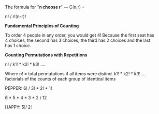 
The formula for "**n choose r**" — C(n,r) = 

n! / r!(n-r)!

**Fundamental Principles of Counting**

To order 4 people in any order, you would get 4! Because the first seat has 4 choices, the second has 3 choices, the third has 2 choices and the last has 1 choice. 

**Counting Permutations with Repetitions**

n! / k1! * k2! * k3! .... 

Where n! = total permutations if all items were distinct
k1! * k2! * k3! ... factorials of the counts of each group of identical items 

PEPPER: 
6! / 3! * 2! * 1! 

6 * 5 * 4 * 3 * 2 / 12 

HAPPY: 
5!/ 2! 


